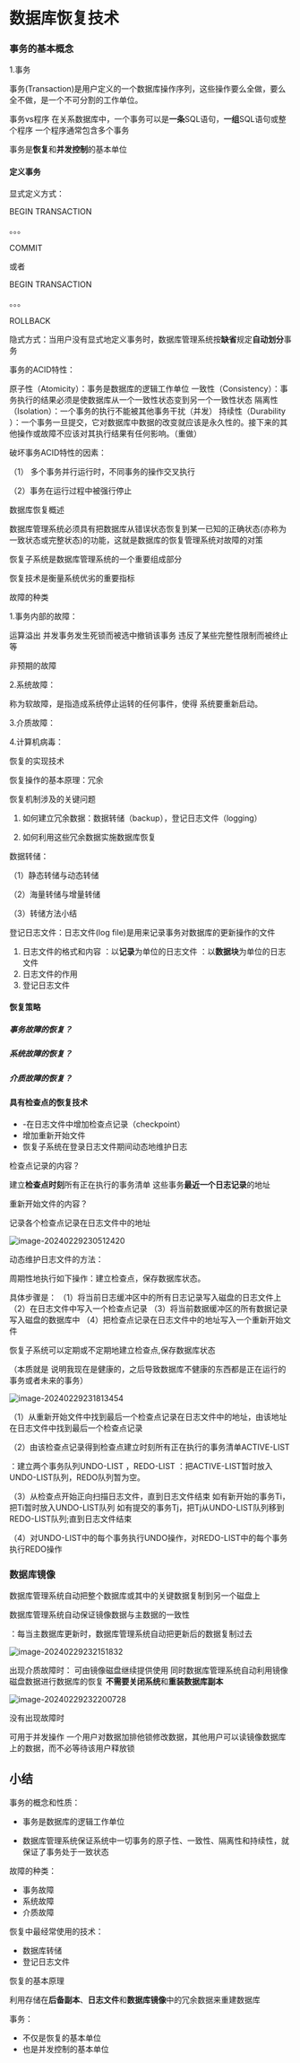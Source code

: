 

# 数据库恢复技术

### 事务的基本概念

1.事务

事务(Transaction)是用户定义的一个数据库操作序列，这些操作要么全做，要么全不做，是一个不可分割的工作单位。

事务vs程序
在关系数据库中，一个事务可以是**一条**SQL语句，**一组**SQL语句或整个程序
一个程序通常包含多个事务

事务是**恢复**和**并发控制**的基本单位

#### 定义事务

显式定义方式：

BEGIN TRANSACTION 

。。。

COMMIT  

或者

BEGIN TRANSACTION 

。。。

ROLLBACK

隐式方式：当用户没有显式地定义事务时，数据库管理系统按**缺省**规定**自动划分**事务

事务的ACID特性：

原子性（Atomicity）：事务是数据库的逻辑工作单位
一致性（Consistency）：事务执行的结果必须是使数据库从一个一致性状态变到另一个一致性状态
隔离性（Isolation）：一个事务的执行不能被其他事务干扰（并发）
持续性（Durability ）：一个事务一旦提交，它对数据库中数据的改变就应该是永久性的。接下来的其他操作或故障不应该对其执行结果有任何影响。（重做）

破坏事务ACID特性的因素：

（1） 多个事务并行运行时，不同事务的操作交叉执行

（2）事务在运行过程中被强行停止



 数据库恢复概述

数据库管理系统必须具有把数据库从错误状态恢复到某一已知的正确状态(亦称为一致状态或完整状态)的功能，这就是数据库的恢复管理系统对故障的对策

恢复子系统是数据库管理系统的一个重要组成部分 

恢复技术是衡量系统优劣的重要指标

故障的种类

1.事务内部的故障：

运算溢出
并发事务发生死锁而被选中撤销该事务
违反了某些完整性限制而被终止等

非预期的故障

2.系统故障：

称为软故障，是指造成系统停止运转的任何事件，使得
系统要重新启动。 

3.介质故障：

4.计算机病毒：

恢复的实现技术

恢复操作的基本原理：冗余

恢复机制涉及的关键问题

1. 如何建立冗余数据：数据转储（backup），登记日志文件（logging）

2. 如何利用这些冗余数据实施数据库恢复

数据转储：

（1）静态转储与动态转储

（2）海量转储与增量转储

（3）转储方法小结

登记日志文件：日志文件(log file)是用来记录事务对数据库的更新操作的文件

1. 日志文件的格式和内容
   ：以**记录**为单位的日志文件
   ：以**数据块**为单位的日志文件
2. 日志文件的作用
3. 登记日志文件

#### 恢复策略

##### 事务故障的恢复？

##### 系统故障的恢复？

##### 介质故障的恢复？

#### 具有检查点的恢复技术

- -在日志文件中增加检查点记录（checkpoint）
- 增加重新开始文件
- 恢复子系统在登录日志文件期间动态地维护日志

检查点记录的内容？

建立**检查点时刻**所有正在执行的事务清单
这些事务**最近一个日志记录**的地址

重新开始文件的内容？

记录各个检查点记录在日志文件中的地址

![image-20240229230512420](C:\Users\10263\AppData\Roaming\Typora\typora-user-images\image-20240229230512420.png)

动态维护日志文件的方法：

周期性地执行如下操作：建立检查点，保存数据库状态。

具体步骤是：
（1）将当前日志缓冲区中的所有日志记录写入磁盘的日志文件上
（2）在日志文件中写入一个检查点记录
（3）将当前数据缓冲区的所有数据记录写入磁盘的数据库中
（4）把检查点记录在日志文件中的地址写入一个重新开始文件

恢复子系统可以定期或不定期地建立检查点,保存数据库状态 

（本质就是 说明我现在是健康的，之后导致数据库不健康的东西都是正在运行的事务或者未来的事务）

![image-20240229231813454](C:\Users\10263\AppData\Roaming\Typora\typora-user-images\image-20240229231813454.png)

（1）从重新开始文件中找到最后一个检查点记录在日志文件中的地址，由该地址在日志文件中找到最后一个检查点记录

（2）由该检查点记录得到检查点建立时刻所有正在执行的事务清单ACTIVE-LIST

：建立两个事务队列UNDO-LIST ，REDO-LIST ：把ACTIVE-LIST暂时放入UNDO-LIST队列，REDO队列暂为空。

（3）从检查点开始正向扫描日志文件，直到日志文件结束
如有新开始的事务Ti，把Ti暂时放入UNDO-LIST队列
如有提交的事务Tj，把Tj从UNDO-LIST队列移到REDO-LIST队列;直到日志文件结束

（4）对UNDO-LIST中的每个事务执行UNDO操作，对REDO-LIST中的每个事务执行REDO操作

### 数据库镜像

数据库管理系统自动把整个数据库或其中的关键数据复制到另一个磁盘上

数据库管理系统自动保证镜像数据与主数据的一致性

：每当主数据库更新时，数据库管理系统自动把更新后的数据复制过去

![image-20240229232151832](C:\Users\10263\AppData\Roaming\Typora\typora-user-images\image-20240229232151832.png)

出现介质故障时：
可由镜像磁盘继续提供使用 
同时数据库管理系统自动利用镜像磁盘数据进行数据库的恢复
**不需要关闭系统**和**重装数据库副本**

![image-20240229232200728](C:\Users\10263\AppData\Roaming\Typora\typora-user-images\image-20240229232200728.png)

没有出现故障时

可用于并发操作
一个用户对数据加排他锁修改数据，其他用户可以读镜像数据库上的数据，而不必等待该用户释放锁 

## 小结

事务的概念和性质：

- 事务是数据库的逻辑工作单位

- 数据库管理系统保证系统中一切事务的原子性、一致性、隔离性和持续性，就保证了事务处于一致状态

故障的种类：

- 事务故障
- 系统故障
- 介质故障

恢复中最经常使用的技术：

- 数据库转储
- 登记日志文件

恢复的基本原理

利用存储在**后备副本**、**日志文件**和**数据库镜像**中的冗余数据来重建数据库

事务：

- 不仅是恢复的基本单位
- 也是并发控制的基本单位
